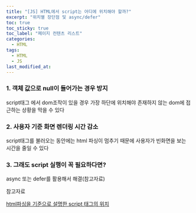 ```yaml
---
title: "[JS] HTML에서 script는 어디에 위치해야 할까?"
excerpt: "위치별 장단점 및 async/defer"
toc: true
toc_sticky: true
toc_label: "페이지 컨텐츠 리스트"
categories:
  - HTML
tags:
  - HTML
  - JS
last_modified_at:
---
```

### **1. 객체 값으로 null이 들어가는 경우 방지**    
script태그 에서 dom조작이 있을 경우 가장 하단에 위치해야 존재하지 않는 dom에 접근하는 상황을 막을 수 있다

### **2. 사용자 기준 화면 렌더링 시간 감소**    
script태그를 불러오는 동안에는 html 파싱이 멈추기 때문에 사용자가 빈화면을 보는 시간을 줄일 수 있다

### **3. 그래도 script 실행이 꼭 필요하다면?**    
async 또는 defer를 활용해서 해결(참고자료)

참고자료    

[html파싱을 기준으로 설명한 script 태그의 위치](https://jae04099.tistory.com/entry/HTML-script-%ED%83%9C%EA%B7%B8%EB%8A%94-%EC%96%B4%EB%94%94%EC%97%90-%EC%9C%84%EC%B9%98-%ED%95%B4%EC%95%BC-%ED%95%A0%EA%B9%8C)

